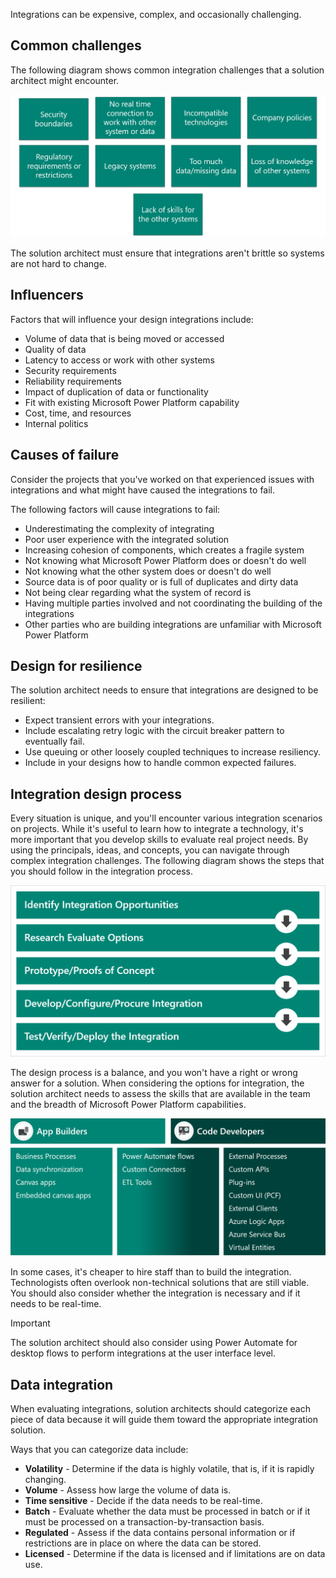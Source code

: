 Integrations can be expensive, complex, and occasionally challenging.

## Common challenges

The following diagram shows common integration challenges that a solution architect might encounter.

![Diagram of common integration challenges.](../media/2-common-challenges.png)

The solution architect must ensure that integrations aren't brittle so systems are not hard to change.

## Influencers

Factors that will influence your design integrations include:

- Volume of data that is being moved or accessed
- Quality of data
- Latency to access or work with other systems
- Security requirements
- Reliability requirements
- Impact of duplication of data or functionality
- Fit with existing Microsoft Power Platform capability
- Cost, time, and resources
- Internal politics

## Causes of failure

Consider the projects that you've worked on that experienced issues with integrations and what might have caused the integrations to fail.

The following factors will cause integrations to fail:

- Underestimating the complexity of integrating
- Poor user experience with the integrated solution
- Increasing cohesion of components, which creates a fragile system
- Not knowing what Microsoft Power Platform does or doesn't do well
- Not knowing what the other system does or doesn't do well
- Source data is of poor quality or is full of duplicates and dirty data
- Not being clear regarding what the system of record is
- Having multiple parties involved and not coordinating the building of the integrations
- Other parties who are building integrations are unfamiliar with Microsoft Power Platform

## Design for resilience

The solution architect needs to ensure that integrations are designed to be resilient:

- Expect transient errors with your integrations.
- Include escalating retry logic with the circuit breaker pattern to eventually fail.
- Use queuing or other loosely coupled techniques to increase resiliency.
- Include in your designs how to handle common expected failures.

## Integration design process

Every situation is unique, and you'll encounter various integration scenarios on projects. While it's useful to learn how to integrate a technology, it's more important that you develop skills to evaluate real project needs. By using the principals, ideas, and concepts, you can navigate through complex integration challenges. The following diagram shows the steps that you should follow in the integration process.

![Diagram showing the integration process.](../media/2-integration-process.png)

The design process is a balance, and you won't have a right or wrong answer for a solution. When considering the options for integration, the solution architect needs to assess the skills that are available in the team and the breadth of Microsoft Power Platform capabilities.

![Diagram showing the integration approaches.](../media/2-integration-approaches.png)

In some cases, it's cheaper to hire staff than to build the integration. Technologists often overlook non-technical solutions that are still viable. You should also consider whether the integration is necessary and if it needs to be real-time.

> [!IMPORTANT]
> The solution architect should also consider using Power Automate for desktop flows to perform integrations at the user interface level.

## Data integration

When evaluating integrations, solution architects should categorize each piece of data because it will guide them toward the appropriate integration solution. 

Ways that you can categorize data include:

- **Volatility** - Determine if the data is highly volatile, that is, if it is rapidly changing.
- **Volume** - Assess how large the volume of data is.
- **Time sensitive** - Decide if the data needs to be real-time.
- **Batch** - Evaluate whether the data must be processed in batch or if it must be processed on a transaction-by-transaction basis.
- **Regulated** - Assess if the data contains personal information or if restrictions are in place on where the data can be stored.
- **Licensed** - Determine if the data is licensed and if limitations are on data use.
